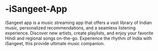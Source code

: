 # -iSangeet-App
iSangeet app is a music streaming app that offers a vast library of Indian music, personalized recommendations, and a seamless listening experience. Discover new artists, create playlists, and enjoy your favorite Hindi and regional songs on-the-go. Experience the rhythm of India with iSangeet, this provide  ultimate music companion.
